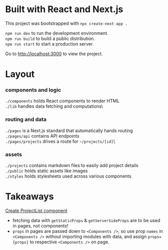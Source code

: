 # Built with React and Next.js

This project was bootstrapped with `npx create-next-app .`

`npm run dev` to run the development environment.\
`npm run build` to build a public distribution.\
`npm run start` to start a production server.

Go to [http://localhost:3000](http://localhost:3000) to view the project.

# Layout
### components and logic
`./components` holds React components to render HTML\
`./lib` handles data fetching and computations\

### routing and data
`./pages` is a Next.js standard that automatically hands routing\
`./pages/api` contains API endpoints\
`./pages/projects` drives a route for `~/projects/[id]`\

### assets
`./projects` contains markdown files to easily add project details\
`./public` holds static assets like images\
`./styles` holds stylesheets used across various components

# Takeaways

[Create ProjectList component](https://github.com/zayadur/portfolio/commit/d5211f7bfb469443e20cdc3bea0637742c0f5b70)

- fetching data with `getStaticProps` & `getServerSideProps` are to be used in pages, not components!
- `props` in pages are passed down to `<Components />`, so use prop `names` in `<Components />` without importing modules with data, and assign `props={props}` to respective `<Components />` on page.

